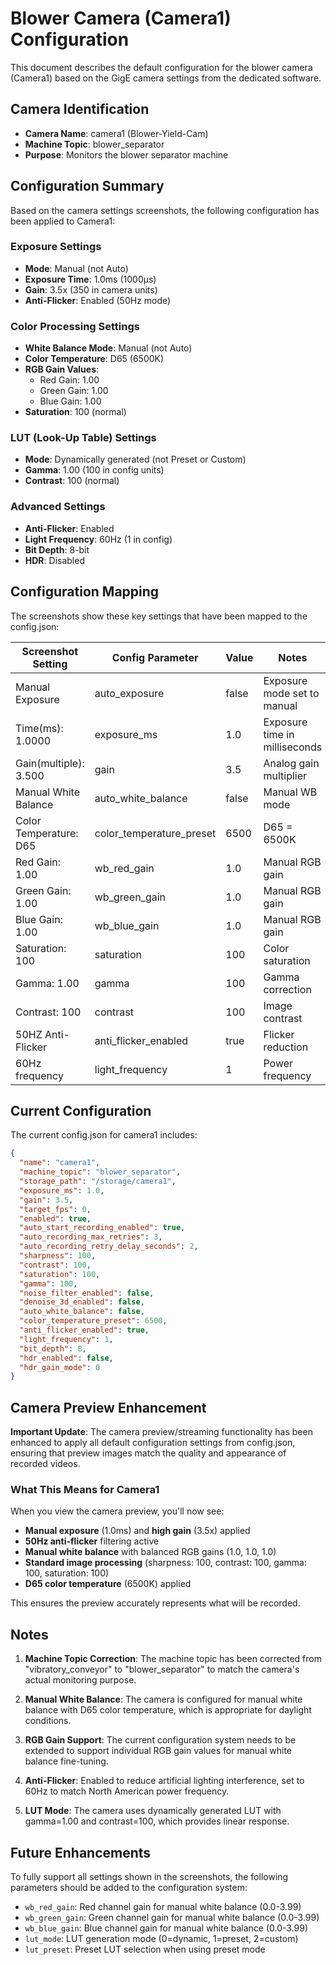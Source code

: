 # Blower Camera (Camera1) Configuration

This document describes the default configuration for the blower camera (Camera1) based on the GigE camera settings from the dedicated software.

## Camera Identification
- **Camera Name**: camera1 (Blower-Yield-Cam)
- **Machine Topic**: blower_separator
- **Purpose**: Monitors the blower separator machine

## Configuration Summary

Based on the camera settings screenshots, the following configuration has been applied to Camera1:

### Exposure Settings
- **Mode**: Manual (not Auto)
- **Exposure Time**: 1.0ms (1000μs)
- **Gain**: 3.5x (350 in camera units)
- **Anti-Flicker**: Enabled (50Hz mode)

### Color Processing Settings
- **White Balance Mode**: Manual (not Auto)
- **Color Temperature**: D65 (6500K)
- **RGB Gain Values**:
  - Red Gain: 1.00
  - Green Gain: 1.00  
  - Blue Gain: 1.00
- **Saturation**: 100 (normal)

### LUT (Look-Up Table) Settings
- **Mode**: Dynamically generated (not Preset or Custom)
- **Gamma**: 1.00 (100 in config units)
- **Contrast**: 100 (normal)

### Advanced Settings
- **Anti-Flicker**: Enabled
- **Light Frequency**: 60Hz (1 in config)
- **Bit Depth**: 8-bit
- **HDR**: Disabled

## Configuration Mapping

The screenshots show these key settings that have been mapped to the config.json:

| Screenshot Setting | Config Parameter | Value | Notes |
|-------------------|------------------|-------|-------|
| Manual Exposure | auto_exposure | false | Exposure mode set to manual |
| Time(ms): 1.0000 | exposure_ms | 1.0 | Exposure time in milliseconds |
| Gain(multiple): 3.500 | gain | 3.5 | Analog gain multiplier |
| Manual White Balance | auto_white_balance | false | Manual WB mode |
| Color Temperature: D65 | color_temperature_preset | 6500 | D65 = 6500K |
| Red Gain: 1.00 | wb_red_gain | 1.0 | Manual RGB gain |
| Green Gain: 1.00 | wb_green_gain | 1.0 | Manual RGB gain |
| Blue Gain: 1.00 | wb_blue_gain | 1.0 | Manual RGB gain |
| Saturation: 100 | saturation | 100 | Color saturation |
| Gamma: 1.00 | gamma | 100 | Gamma correction |
| Contrast: 100 | contrast | 100 | Image contrast |
| 50HZ Anti-Flicker | anti_flicker_enabled | true | Flicker reduction |
| 60Hz frequency | light_frequency | 1 | Power frequency |

## Current Configuration

The current config.json for camera1 includes:

```json
{
  "name": "camera1",
  "machine_topic": "blower_separator",
  "storage_path": "/storage/camera1",
  "exposure_ms": 1.0,
  "gain": 3.5,
  "target_fps": 0,
  "enabled": true,
  "auto_start_recording_enabled": true,
  "auto_recording_max_retries": 3,
  "auto_recording_retry_delay_seconds": 2,
  "sharpness": 100,
  "contrast": 100,
  "saturation": 100,
  "gamma": 100,
  "noise_filter_enabled": false,
  "denoise_3d_enabled": false,
  "auto_white_balance": false,
  "color_temperature_preset": 6500,
  "anti_flicker_enabled": true,
  "light_frequency": 1,
  "bit_depth": 8,
  "hdr_enabled": false,
  "hdr_gain_mode": 0
}
```

## Camera Preview Enhancement

**Important Update**: The camera preview/streaming functionality has been enhanced to apply all default configuration settings from config.json, ensuring that preview images match the quality and appearance of recorded videos.

### What This Means for Camera1

When you view the camera preview, you'll now see:
- **Manual exposure** (1.0ms) and **high gain** (3.5x) applied
- **50Hz anti-flicker** filtering active
- **Manual white balance** with balanced RGB gains (1.0, 1.0, 1.0)
- **Standard image processing** (sharpness: 100, contrast: 100, gamma: 100, saturation: 100)
- **D65 color temperature** (6500K) applied

This ensures the preview accurately represents what will be recorded.

## Notes

1. **Machine Topic Correction**: The machine topic has been corrected from "vibratory_conveyor" to "blower_separator" to match the camera's actual monitoring purpose.

2. **Manual White Balance**: The camera is configured for manual white balance with D65 color temperature, which is appropriate for daylight conditions.

3. **RGB Gain Support**: The current configuration system needs to be extended to support individual RGB gain values for manual white balance fine-tuning.

4. **Anti-Flicker**: Enabled to reduce artificial lighting interference, set to 60Hz to match North American power frequency.

5. **LUT Mode**: The camera uses dynamically generated LUT with gamma=1.00 and contrast=100, which provides linear response.

## Future Enhancements

To fully support all settings shown in the screenshots, the following parameters should be added to the configuration system:

- `wb_red_gain`: Red channel gain for manual white balance (0.0-3.99)
- `wb_green_gain`: Green channel gain for manual white balance (0.0-3.99)  
- `wb_blue_gain`: Blue channel gain for manual white balance (0.0-3.99)
- `lut_mode`: LUT generation mode (0=dynamic, 1=preset, 2=custom)
- `lut_preset`: Preset LUT selection when using preset mode
